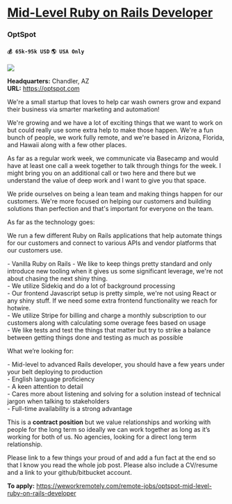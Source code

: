 # [Mid-Level Ruby on Rails Developer](https://www.remotewlb.com/apply/mid-level-ruby-on-rails-developer)  
### OptSpot  
#### `💰 65k-95k USD` `🌎 USA Only`  
![](https://we-work-remotely.imgix.net/logos/0134/4041/logo.gif?ixlib=rails-4.0.0&w=50&h=50&dpr=2&fit=fill&auto=compress)

**Headquarters:** Chandler, AZ  
**URL:** https://optspot.com

We're a small startup that loves to help car wash owners grow and expand their business via smarter marketing and automation!  
  
We're growing and we have a lot of exciting things that we want to work on but could really use some extra help to make those happen. We're a fun bunch of people, we work fully remote, and we're based in Arizona, Florida, and Hawaii along with a few other places.  
  
As far as a regular work week, we communicate via Basecamp and would have at least one call a week together to talk through things for the week. I might bring you on an additional call or two here and there but we understand the value of deep work and I want to give you that space.  
  
We pride ourselves on being a lean team and making things happen for our customers. We're more focused on helping our customers and building solutions than perfection and that's important for everyone on the team.  
  
As far as the technology goes:  
  
We run a few different Ruby on Rails applications that help automate things for our customers and connect to various APIs and vendor platforms that our customers use.  
  
\- Vanilla Ruby on Rails - We like to keep things pretty standard and only introduce new tooling when it gives us some significant leverage, we're not about chasing the next shiny thing.  
\- We utilize Sidekiq and do a lot of background processing  
\- Our frontend Javascript setup is pretty simple, we're not using React or any shiny stuff. If we need some extra frontend functionality we reach for hotwire.  
\- We utilize Stripe for billing and charge a monthly subscription to our customers along with calculating some overage fees based on usage  
\- We like tests and test the things that matter but try to strike a balance between getting things done and testing as much as possible  
  
What we’re looking for:  
  
\- Mid-level to advanced Rails developer, you should have a few years under your belt deploying to production  
\- English language proficiency  
\- A keen attention to detail  
\- Cares more about listening and solving for a solution instead of technical jargon when talking to stakeholders  
\- Full-time availability is a strong advantage  
  
This is a **contract position** but we value relationships and working with people for the long term so ideally we can work together as long as it’s working for both of us. No agencies, looking for a direct long term relationship.  
  
Please link to a few things your proud of and add a fun fact at the end so that I know you read the whole job post. Please also include a CV/resume and a link to your github/bitbucket account.

**To apply:** https://weworkremotely.com/remote-jobs/optspot-mid-level-ruby-on-rails-developer

